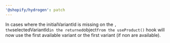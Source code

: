 ```yaml
---
'@shopify/hydrogen': patch
---
```


In cases where the initialVariantId is missing on the <ProductProvider />`, the`selectedVariantId`in the returned`object`from the useProduct()` hook will now use the first available variant or the first variant (if non are available).
